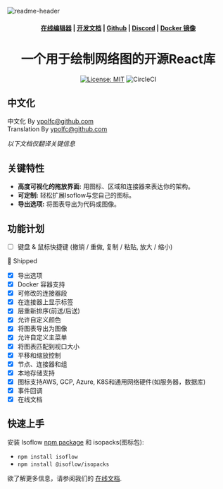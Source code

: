 ![readme-header](https://user-images.githubusercontent.com/1769678/223572353-788d5d38-cd28-40fa-96cd-9d29226f7e4b.png)

<h4 align="center">
  <a href="https://isoflow.io/app">在线编辑器</a> |
  <a href="https://isoflow.io/docs">开发文档</a> |
  <a href="https://github.com/markmanx/isoflow">Github</a> |
  <a href="https://discord.gg/QYPkvZth7D">Discord</a> |
  <a href="https://hub.docker.com/r/markmanx/isoflow/tags">Docker 镜像</a>
</h4>

<div align="center">
  <h1>一个用于绘制网络图的开源React库</h1>
</div>

<div align="center">

[![License: MIT](https://img.shields.io/badge/License-MIT-yellow.svg)](https://opensource.org/licenses/MIT)
![CircleCI](https://circleci.com/gh/markmanx/isoflow.svg?style=shield)

</div>

## 中文化

中文化 By ypolfc@github.com <br/>
Translation By ypolfc@github.com

*以下文档仅翻译关键信息*


## 关键特性

- **高度可视化的拖放界面:** 用图标、区域和连接器来表达你的架构。
- **可定制:** 轻松扩展Isoflow与您自己的图标。
- **导出选项:** 将图表导出为代码或图像。

## 功能计划
- [ ] 键盘 & 鼠标快捷键 (撤销 / 重做, 复制 / 粘贴, 放大 / 缩小)

🚢 Shipped
- [x] 导出选项
- [x] Docker 容器支持
- [x] 可修改的连接器段
- [x] 在连接器上显示标签
- [x] 层重新排序(前送/后送)
- [x] 允许自定义颜色
- [x] 将图表导出为图像
- [x] 允许自定义主菜单
- [x] 将图表匹配到视口大小
- [x] 平移和缩放控制
- [x] 节点、连接器和组
- [x] 本地存储支持
- [x] 图标支持AWS, GCP, Azure, K8S和通用网络硬件(如服务器，数据库)
- [x] 事件回调
- [x] 在线文档

## 快速上手

安装 Isoflow [npm package](https://www.npmjs.com/package/isoflow) 和 isopacks(图标包):

- `npm install isoflow`
- `npm install @isoflow/isopacks`

欲了解更多信息，请参阅我们的 [在线文档](https://v2.isoflow.io/docs).
